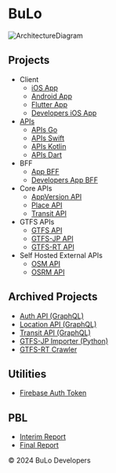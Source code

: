 # BuLo
![ArchitectureDiagram](https://github.com/bulo-hq/.github/assets/51151242/1ede5d25-035d-4235-8373-03109e273f12)


## Projects
- Client
  - [iOS App](https://github.com/bulo-hq/ios-app)
  - [Android App](https://github.com/bulo-hq/android-app)
  - [Flutter App](https://github.com/bulo-hq/flutter-app)
  - [Developers iOS App](https://github.com/kantacky/BuLoDevelopers)
- [APIs](https://github.com/bulo-hq/apis)
  - [APIs Go](https://github.com/bulo-hq/apis-go)
  - [APIs Swift](https://github.com/bulo-hq/apis-swift)
  - [APIs Kotlin](https://github.com/bulo-hq/apis-kotlin)
  - [APIs Dart](https://github.com/bulo-hq/apis-dart)
- BFF
  - [App BFF](https://github.com/bulo-hq/app-bff)
  - [Developers App BFF](https://github.com/bulo-hq/developers-app-bff)
- Core APIs
  - [AppVersion API](https://github.com/bulo-hq/app-version-api)
  - [Place API](https://github.com/bulo-hq/place-api)
  - [Transit API](https://github.com/bulo-hq/transit-api)
- GTFS APIs
  - [GTFS API](https://github.com/bulo-hq/gtfs-api)
  - [GTFS-JP API](https://github.com/bulo-hq/gtfs-jp-api)
  - [GTFS-RT API](https://github.com/bulo-hq/gtfs-rt-api)
- Self Hosted External APIs
  - [OSM API](https://github.com/bulo-hq/osm-api)
  - [OSRM API](https://github.com/bulo-hq/osrm-api)

## Archived Projects
- [Auth API (GraphQL)](https://github.com/bulo-hq/auth-api-gql)
- [Location API (GraphQL)](https://github.com/bulo-hq/location-api-gql)
- [Transit API (GraphQL)](https://github.com/bulo-hq/transit-api-gql)
- [GTFS-JP Importer (Python)](https://github.com/bulo-hq/gtfs-jp-importer-py)
- [GTFS-RT Crawler](https://github.com/bulo-hq/gtfs-rt-crawler)

## Utilities
- [Firebase Auth Token](https://github.com/bulo-hq/firebase-auth-token)

## PBL
- [Interim Report](https://github.com/bulo-hq/pbl-interim-report)
- [Final Report](https://github.com/bulo-hq/pbl-final-report)

&copy; 2024 BuLo Developers
